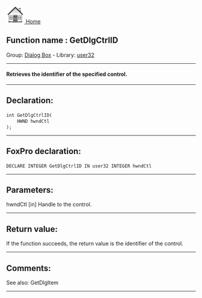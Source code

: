 [<img src="../../images/home.png"> Home ](https://github.com/VFPX/Win32API)  

## Function name : GetDlgCtrlID
Group: [Dialog Box](../../functions_group.md#Dialog_Box)  -  Library: [user32](../../Libraries.md#user32)  
***  


#### Retrieves the identifier of the specified control.
***  


## Declaration:
```foxpro  
int GetDlgCtrlID(
	HWND hwndCtl
);  
```  
***  


## FoxPro declaration:
```foxpro  
DECLARE INTEGER GetDlgCtrlID IN user32 INTEGER hwndCtl  
```  
***  


## Parameters:
hwndCtl
[in] Handle to the control.  
***  


## Return value:
If the function succeeds, the return value is the identifier of the control.  
***  


## Comments:
See also: GetDlgItem   
  
***  

